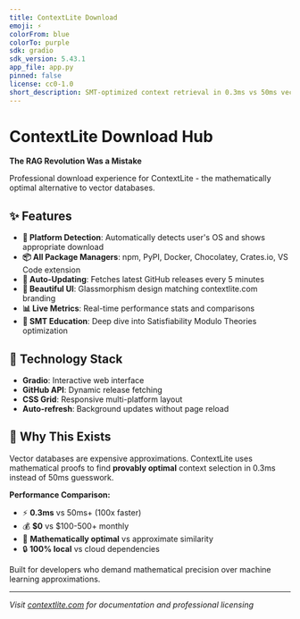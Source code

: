 ```yaml
---
title: ContextLite Download
emoji: ⚡
colorFrom: blue
colorTo: purple
sdk: gradio
sdk_version: 5.43.1
app_file: app.py
pinned: false
license: cc0-1.0
short_description: SMT-optimized context retrieval in 0.3ms vs 50ms vectors
---
```


# ContextLite Download Hub

**The RAG Revolution Was a Mistake**

Professional download experience for ContextLite - the mathematically optimal alternative to vector databases. 

## ✨ Features

- **🎯 Platform Detection**: Automatically detects user's OS and shows appropriate download
- **📦 All Package Managers**: npm, PyPI, Docker, Chocolatey, Crates.io, VS Code extension
- **🔄 Auto-Updating**: Fetches latest GitHub releases every 5 minutes
- **🎨 Beautiful UI**: Glassmorphism design matching contextlite.com branding
- **📊 Live Metrics**: Real-time performance stats and comparisons
- **🧠 SMT Education**: Deep dive into Satisfiability Modulo Theories optimization

## 🚀 Technology Stack

- **Gradio**: Interactive web interface
- **GitHub API**: Dynamic release fetching
- **CSS Grid**: Responsive multi-platform layout
- **Auto-refresh**: Background updates without page reload

## 🎯 Why This Exists

Vector databases are expensive approximations. ContextLite uses mathematical proofs to find **provably optimal** context selection in 0.3ms instead of 50ms guesswork.

**Performance Comparison:**
- ⚡ **0.3ms** vs 50ms+ (100x faster)
- 💰 **$0** vs $100-500+ monthly 
- 🎯 **Mathematically optimal** vs approximate similarity
- 🔒 **100% local** vs cloud dependencies

Built for developers who demand mathematical precision over machine learning approximations.

---

*Visit [contextlite.com](https://contextlite.com) for documentation and professional licensing*
